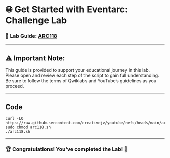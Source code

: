 # 🌐 Get Started with Eventarc: Challenge Lab

### 📖 Lab Guide: [ARC118](https://www.cloudskillsboost.google/course_templates/727/labs/461591)


---
## ⚠️ **Important Note:**
This guide is provided to support your educational journey in this lab. Please open and review each step of the script to gain full understanding. Be sure to follow the terms of Qwiklabs and YouTube’s guidelines as you proceed.

---

## Code
```
curl -LO https://raw.githubusercontent.com/creativejv/youtube/refs/heads/main/arc118.sh
sudo chmod arc118.sh
./arc118.sh
```

---

### 🏆 Congratulations! You've completed the Lab! 🎉


